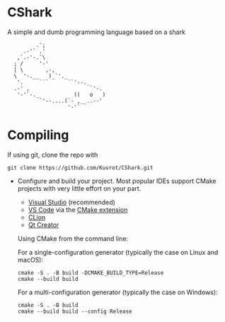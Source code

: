 # CShark
 A simple and dumb programming language based on a shark

             .';
         .-'` .'
       ,`.-'-.`\
      ; /     '-'
      | \       ,-,
      \  '-.__   )_`'._
       '.     ```      ``'--._
      .-' ,                   `'-.
       '-'`-._           ((   o   )
              `'--....(`- ,__..--'
                       '-'`

# Compiling

If using git, clone the repo with 
```
git clone https://github.com/Kuvrot/CShark.git
```
- Configure and build your project. Most popular IDEs support CMake projects with very little effort on your part.
    - [Visual Studio](https://docs.microsoft.com/en-us/cpp/build/cmake-projects-in-visual-studio?view=msvc-170) (recommended)
    - [VS Code](https://code.visualstudio.com) via the [CMake extension](https://code.visualstudio.com/docs/cpp/cmake-linux)
    - [CLion](https://www.jetbrains.com/clion/features/cmake-support.html)
    - [Qt Creator](https://doc.qt.io/qtcreator/creator-project-cmake.html)

    Using CMake from the command line:

    For a single-configuration generator (typically the case on Linux and macOS):
    ```
    cmake -S . -B build -DCMAKE_BUILD_TYPE=Release
    cmake --build build
    ```

    For a multi-configuration generator (typically the case on Windows):
    ```
    cmake -S . -B build
    cmake --build build --config Release
    ```
